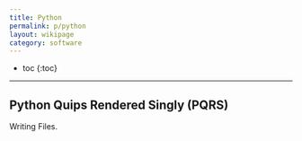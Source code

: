 ```yaml
---
title: Python
permalink: p/python
layout: wikipage
category: software
---
```


* toc
{:toc}

----

## Python Quips Rendered Singly (PQRS)

Writing Files.
